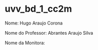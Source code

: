 # uvv_bd_1_cc2m

Nome: Hugo Araujo Corona

Nome do Professor: Abrantes Araujo Silva

Nome da Monitora: 
